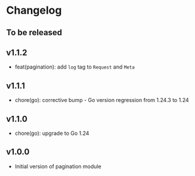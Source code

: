 # Changelog

## To be released

## v1.1.2

* feat(pagination): add `log` tag to `Request` and `Meta`

## v1.1.1

* chore(go): corrective bump - Go version regression from 1.24.3 to 1.24

## v1.1.0

* chore(go): upgrade to Go 1.24

## v1.0.0

* Initial version of pagination module
